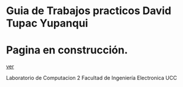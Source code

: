 # Guia de Trabajos practicos David Tupac Yupanqui

# Pagina en construcción.
[ver](https://ucc-labcompu2.github.io/ejercicios2018-dtupac/index.html)

Laboratorio de Computacion 2
Facultad de Ingeniería Electronica
UCC
